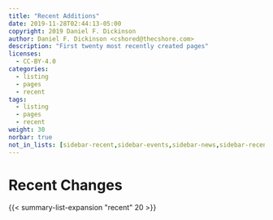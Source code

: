 ```yaml
---
title: "Recent Additions"
date: 2019-11-28T02:44:13-05:00
copyright: 2019 Daniel F. Dickinson
author: Daniel F. Dickinson <cshored@thecshore.com>
description: "First twenty most recently created pages"
licenses:
  - CC-BY-4.0
categories:
  - listing
  - pages
  - recent
tags:
  - listing
  - pages
  - recent
weight: 30
norbar: true
not_in_lists: [sidebar-recent,sidebar-events,sidebar-news,sidebar-recent-changes]
---
```


# Recent Changes

{{< summary-list-expansion "recent" 20 >}}

